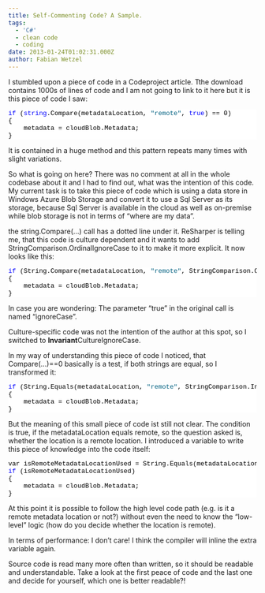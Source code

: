 ```yaml
---
title: Self-Commenting Code? A Sample.
tags:
  - 'C#'
  - clean code
  - coding
date: 2013-01-24T01:02:31.000Z
author: Fabian Wetzel
---
```


I stumbled upon a piece of code in a Codeproject article. Tthe download contains 1000s of lines of code and I am not going to link to it here but it is this piece of code I saw:
<pre class="csharpcode"><span class="kwrd">if</span> (<span class="kwrd">string</span>.Compare(metadataLocation, <span class="str">"remote"</span>, <span class="kwrd">true</span>) == 0)
{
    metadata = cloudBlob.Metadata;
}</pre>

It is contained in a huge method and this pattern repeats many times with slight variations. 
<style type="text/css">.csharpcode, .csharpcode pre
{
	font-size: small;
	color: black;
	font-family: consolas, "Courier New", courier, monospace;
	background-color: #ffffff;
	/*white-space: pre;*/
}
.csharpcode pre { margin: 0em; }
.csharpcode .rem { color: #008000; }
.csharpcode .kwrd { color: #0000ff; }
.csharpcode .str { color: #006080; }
.csharpcode .op { color: #0000c0; }
.csharpcode .preproc { color: #cc6633; }
.csharpcode .asp { background-color: #ffff00; }
.csharpcode .html { color: #800000; }
.csharpcode .attr { color: #ff0000; }
.csharpcode .alt 
{
	background-color: #f4f4f4;
	width: 100%;
	margin: 0em;
}
.csharpcode .lnum { color: #606060; }
</style>

So what is going on here? There was no comment at all in the whole codebase about it and I had to find out, what was the intention of this code. My current task is to take this piece of code which is using a data store in Windows Azure Blob Storage and convert it to use a Sql Server as its storage, because Sql Server is available in the cloud as well as on-premise while blob storage is not in terms of “where are my data”.

the string.Compare(…) call has a dotted line under it. ReSharper is telling me, that this code is culture dependent and it wants to add StringComparison.OrdinalIgnoreCase to it to make it more explicit. It now looks like this:
<pre class="csharpcode"><span class="kwrd">if</span> (String.Compare(metadataLocation, <span class="str">"remote"</span>, StringComparison.OrdinalIgnoreCase) == 0)
{
    metadata = cloudBlob.Metadata;
}</pre>

In case you are wondering: The parameter “true” in the original call is named “ignoreCase”.

Culture-specific code was not the intention of the author at this spot, so I switched to **Invariant**CultureIgnoreCase.

In my way of understanding this piece of code I noticed, that Compare(…)==0 basically is a test, if both strings are equal, so I transformed it:
<pre class="csharpcode"><span class="kwrd">if</span> (String.Equals(metadataLocation, <span class="str">"remote"</span>, StringComparison.InvariantCultureIgnoreCase))
{
    metadata = cloudBlob.Metadata;
}</pre>

But the meaning of this small piece of code ist still not clear. The condition is true, if the metadataLocation equals remote, so the question asked is, whether the location is a remote location. I introduced a variable to write this piece of knowledge into the code itself:
<pre class="csharpcode">var isRemoteMetadataLocationUsed = String.Equals(metadataLocation, <span class="str">"remote"</span>, InvariantCultureIgnoreCase);
<span class="kwrd">if</span> (isRemoteMetadataLocationUsed)
{
    metadata = cloudBlob.Metadata;
}</pre>
<style type="text/css">.csharpcode, .csharpcode pre
{
	font-size: small;
	color: black;
	font-family: consolas, "Courier New", courier, monospace;
	background-color: #ffffff;
	/*white-space: pre;*/
}
.csharpcode pre { margin: 0em; }
.csharpcode .rem { color: #008000; }
.csharpcode .kwrd { color: #0000ff; }
.csharpcode .str { color: #006080; }
.csharpcode .op { color: #0000c0; }
.csharpcode .preproc { color: #cc6633; }
.csharpcode .asp { background-color: #ffff00; }
.csharpcode .html { color: #800000; }
.csharpcode .attr { color: #ff0000; }
.csharpcode .alt 
{
	background-color: #f4f4f4;
	width: 100%;
	margin: 0em;
}
.csharpcode .lnum { color: #606060; }
</style>

At this point it is possible to follow the high level code path (e.g. is it a remote metadata location or not?) without even the need to know the “low-level” logic (how do you decide whether the location is remote).

In terms of performance: I don’t care! I think the compiler will inline the extra variable again.

Source code is read many more often than written, so it should be readable and understandable. Take a look at the first peace of code and the last one and decide for yourself, which one is better readable?!


